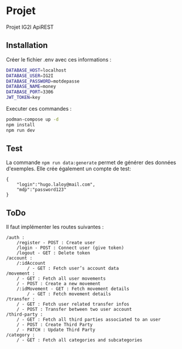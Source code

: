 # Projet

Projet IG2I ApiREST

## Installation

Créer le fichier .env avec ces informations :
```sh
DATABASE_HOST=localhost
DATABASE_USER=IG2I
DATABASE_PASSWORD=motdepasse
DATABASE_NAME=money
DATABASE_PORT=3306
JWT_TOKEN=key
```

Executer ces commandes :
```sh
podman-compose up -d
npm install
npm run dev
```

## Test

La commande `npm run data:generate` permet de générer des données d'exemples.
Elle crée également un compte de test:
```
{
    "login":"hugo.laloy@mail.com",
    "mdp":"password123"
}
```

## ToDo

Il faut implémenter les routes suivantes :

```
/auth :
    /register - POST : Create user
    /login - POST : Connect user (give token)
    /logout - GET : Delete token
/account : 
    /:idAccount 
        / - GET : Fetch user’s account data
/movement : 
    / - GET : Fetch all user movements
    / - POST : Create a new movement
    /:idMovement - GET : Fetch movement details
        / - GET : Fetch movement details
/transfer : 
    / - GET : Fetch user related transfer infos
    / - POST : Transfer between two user account 
/third-party : 
    / - GET : Fetch all third parties associated to an user
    / - POST : Create Third Party
    / - PATCH : Update Third Party
/category : 
    / - GET : Fetch all categories and subcategories
```
